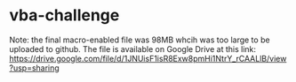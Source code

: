 # vba-challenge

Note: the final macro-enabled file was 98MB whcih was too large to be uploaded to github. The file is available on Google Drive at this link: https://drive.google.com/file/d/1JNUisF1isR8Exw8pmHi1NtrY_rCAALlB/view?usp=sharing
